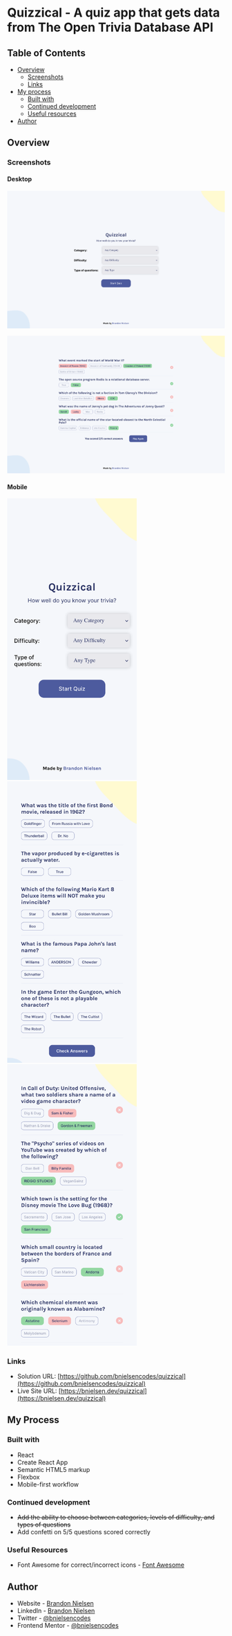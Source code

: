 # Quizzical - A quiz app that gets data from The Open Trivia Database API

## Table of Contents

- [Overview](#overview)
  - [Screenshots](#screenshots)
  - [Links](#links)
- [My process](#my-process)
  - [Built with](#built-with)
  - [Continued development](#continued-development)
  - [Useful resources](#useful-resources)
- [Author](#author)

## Overview

### Screenshots

#### Desktop

![screenshot of SecurePass desktop website](src/assets/screenshots/desktop-start.png)

![screenshot of SecurePass desktop website](src/assets/screenshots/desktop-quiz.png)

#### Mobile

<img src="src/assets/screenshots/mobile-start.png" alt="screenshot of Quizzical mobile app" width="300">  <img src="src/assets/screenshots/mobile-quiz.png" alt="screenshot of Quizzical mobile app" width="300"> <img src="src/assets/screenshots/mobile-quiz-scored.png" alt="screenshot of Quizzical mobile app" width="300">

### Links

- Solution URL: [https://github.com/bnielsencodes/quizzical](https://github.com/bnielsencodes/quizzical)
- Live Site URL: [https://bnielsen.dev/quizzical](https://bnielsen.dev/quizzical)

## My Process

### Built with

- React
- Create React App
- Semantic HTML5 markup
- Flexbox
- Mobile-first workflow

### Continued development

- ~~Add the ability to choose between categories, levels of difficulty, and types of questions~~
- Add confetti on 5/5 questions scored correctly

### Useful Resources

- Font Awesome for correct/incorrect icons - [Font Awesome](https://www.fontawesome.com)

## Author

- Website - [Brandon Nielsen](https://www.bnielsen.dev)
- LinkedIn - [Brandon Nielsen](https://www.linkedin.com/in/bnielsencodes)
- Twitter - [@bnielsencodes](https://twitter.com/bnielsencodes)
- Frontend Mentor - [@bnielsencodes](https://www.frontendmentor.io/profile/bnielsencodes)
